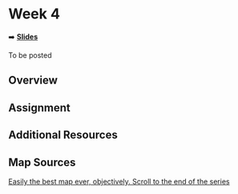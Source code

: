<!-- .slide: data-background="./Images/header.svg" data-background-repeat="none" data-background-size="40% 40%" data-background-position="center 10%" class="header" -->
# Week 4

<!-- Put a link to the slides so that students can find them -->

➡️ [**Slides**](link)

To be posted

## Overview

## Assignment

## Additional Resources

## Map Sources
[Easily the best map ever, objectively. Scroll to the end of the series](https://collections.lib.uwm.edu/digital/collection/agdm/id/7649)
